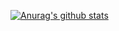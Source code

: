 [![Anurag's github stats](https://github-readme-stats.vercel.app/api?username=Ruth-Seven&theme=merko)](https://github.com/Ruth-Seven/github-readme-stats)

